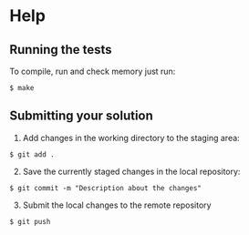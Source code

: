 # Help

## Running the tests

To compile, run and check memory just run: 

```console
$ make
```

## Submitting your solution

1. Add changes in the working directory to the staging area:

```console
$ git add .
```

2. Save the currently staged changes in the local repository:

```console
$ git commit -m "Description about the changes"
```

3. Submit the local changes to the remote repository

```console
$ git push
```
